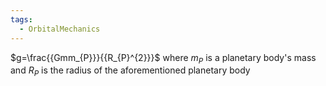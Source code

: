 ```yaml
---
tags:
  - OrbitalMechanics
---
```

$g=\frac{{Gmm_{P}}}{{R_{P}^{2}}}$
where $m_{P}$ is a planetary body's mass and $R_{P}$ is the radius of the aforementioned planetary body

